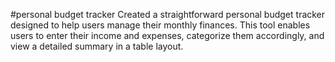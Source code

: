 #personal budget tracker
Created a straightforward personal budget tracker designed to help users manage their monthly finances. This tool enables users to enter their income and expenses, categorize them accordingly, and view a detailed summary in a table layout.
